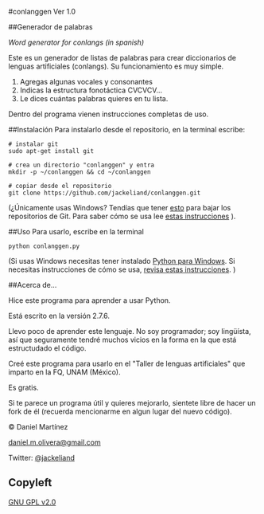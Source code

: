 #conlanggen Ver 1.0 

##Generador de palabras

*Word generator for conlangs (in spanish)*

Este es un generador de listas de palabras para crear diccionarios de lenguas artificiales (conlangs).
Su funcionamiento es muy simple.

1. Agregas algunas vocales y consonantes
2. Indicas la estructura fonotáctica CVCVCV...
3. Le dices cuántas palabras quieres en tu lista.

Dentro del programa vienen instrucciones completas de uso.

##Instalación
Para instalarlo desde el repositorio, en la terminal escribe:

    # instalar git
    sudo apt-get install git

    # crea un directorio "conlanggen" y entra
    mkdir -p ~/conlanggen && cd ~/conlanggen

    # copiar desde el repositorio
    git clone https://github.com/jackeliand/conlanggen.git

(¿Únicamente usas Windows? Tendías que tener [esto](https://windows.github.com/) para bajar los repositorios de Git. Para saber cómo se usa lee [estas instrucciones](https://windows.github.com/help.html) ).

##Uso
Para usarlo, escribe en la terminal

    python conlanggen.py

(Si usas Windows necesitas tener instalado [Python para Windows](https://www.python.org/download). Si necesitas instrucciones de cómo se usa, [revisa estas instrucciones](http://learnpythonthehardway.org/book/ex0.html). )

##Acerca de...

Hice este programa para aprender a usar Python.

Está escrito en la versión 2.7.6.

Llevo poco de aprender este lenguaje. No soy programador; soy lingüísta, así que seguramente tendré muchos vicios en la forma en la que está estructudado el código.

Creé este programa para usarlo en el "Taller de lenguas artificiales" que imparto en la FQ, UNAM (México).

Es gratis.

Si te parece un programa útil y quieres mejorarlo, sientete libre de hacer un fork de él (recuerda mencionarme en algun lugar del nuevo código).

&copy; Daniel Martínez 

<daniel.m.olivera@gmail.com>

Twitter: [@jackeliand](http://twitter.com/JackEliand)

## Copyleft

[GNU GPL v2.0](http://www.gnu.org/licenses/gpl-2.0.txt)
